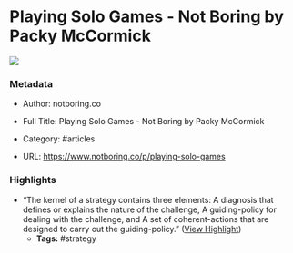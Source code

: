 # Playing Solo Games - Not Boring by Packy McCormick

![](https://readwise-assets.s3.amazonaws.com/static/images/article2.74d541386bbf.png)

### Metadata

- Author: notboring.co
- Full Title: Playing Solo Games - Not Boring by Packy McCormick
- Category: #articles


- URL: https://www.notboring.co/p/playing-solo-games

### Highlights

- “The kernel of a strategy contains three elements:
  A diagnosis that defines or explains the nature of the challenge,
  A guiding-policy for dealing with the challenge, and
  A set of coherent-actions that are designed to carry out the guiding-policy.” ([View Highlight](https://instapaper.com/read/1454937301/17807671))
    - **Tags:** #strategy
